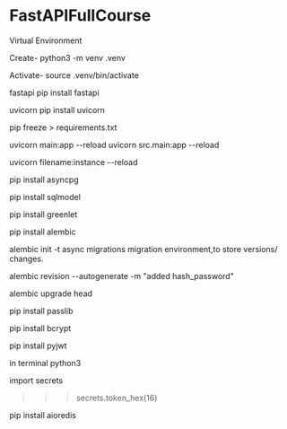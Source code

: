 # FastAPIFullCourse

Virtual Environment

Create- 
python3 -m venv .venv 

Activate-
source .venv/bin/activate

fastapi
pip install fastapi

uvicorn
pip install uvicorn

pip freeze > requirements.txt

uvicorn main:app --reload
uvicorn src.main:app --reload


uvicorn filename:instance --reload

pip install asyncpg 

pip install sqlmodel

pip install greenlet

pip install alembic

alembic init -t async migrations
migration environment,to store versions/ changes.

alembic revision --autogenerate -m "added hash_password"

alembic upgrade head

pip install passlib

pip install bcrypt

pip install pyjwt


in terminal python3 

import secrets
>>> secrets.token_hex(16)

pip install aioredis

